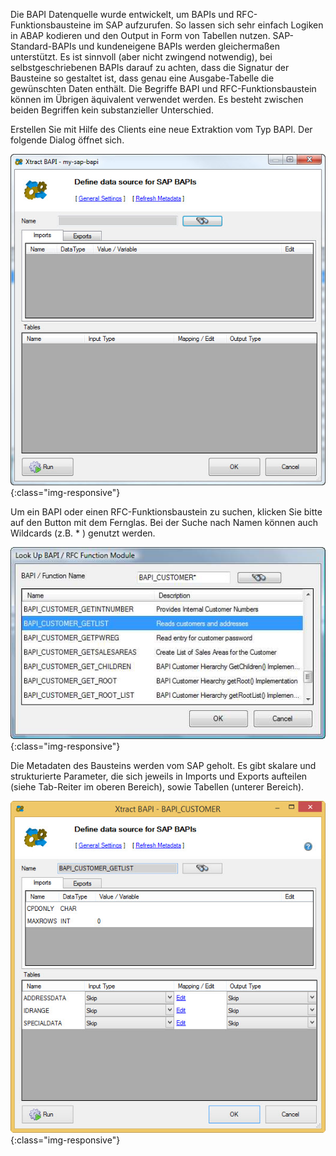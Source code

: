 Die BAPI Datenquelle wurde entwickelt, um BAPIs und RFC-Funktionsbausteine im SAP aufzurufen. So lassen sich sehr einfach Logiken in ABAP kodieren und den Output in Form von Tabellen nutzen. SAP-Standard-BAPIs und kundeneigene BAPIs werden gleichermaßen unterstützt. Es ist sinnvoll (aber nicht zwingend notwendig), bei selbstgeschriebenen BAPIs darauf zu achten, dass die Signatur der Bausteine so gestaltet ist, dass genau eine Ausgabe-Tabelle die gewünschten Daten enthält.  Die Begriffe BAPI und RFC-Funktionsbaustein können im Übrigen äquivalent verwendet werden. Es besteht zwischen beiden Begriffen kein substanzieller Unterschied.

Erstellen Sie mit Hilfe des Clients eine neue Extraktion vom Typ BAPI. Der folgende Dialog öffnet sich.

![Define-Bapi-Data-Source](/img/content/Define-Bapi-Data-Source.jpg){:class="img-responsive"}

Um ein BAPI oder einen RFC-Funktionsbaustein zu suchen, klicken Sie bitte auf den Button mit dem Fernglas. Bei der Suche nach Namen können auch Wildcards (z.B. * ) genutzt werden. 

![Look-Up-Function-Module](/img/content/Look-Up-Function-Module.png){:class="img-responsive"}

Die Metadaten des Bausteins werden vom SAP geholt. Es gibt skalare und strukturierte Parameter, die sich jeweils in Imports und Exports aufteilen (siehe Tab-Reiter im oberen Bereich), sowie Tabellen (unterer Bereich). 

![XU-BAPI-Parameters](/img/content/XU-BAPI-Parameters.jpg){:class="img-responsive"}

